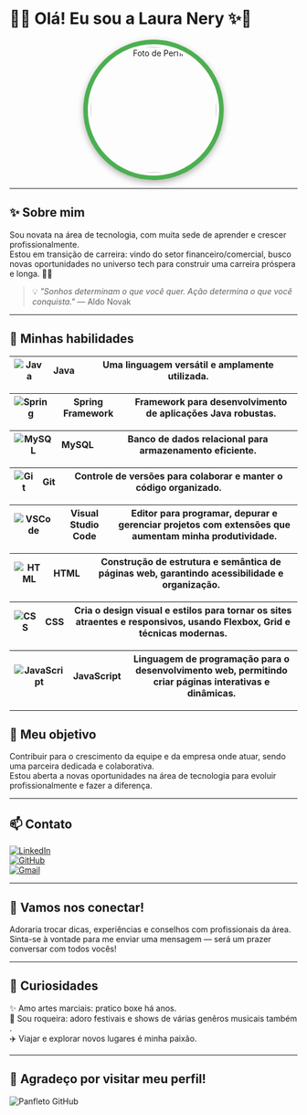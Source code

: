 # 🌟✨ **Olá! Eu sou a Laura Nery** ✨🌟

<p align="center">
  <img src="https://github.com/user-attachments/assets/ca944496-d147-431a-bb10-3718b0b0b9bf" alt="Foto de Perfil" width="220" style="border-radius:50%; border:6px double #2196F3; box-shadow: 0 4px 12px rgba(0,0,0,0.3); border: 8px solid #4CAF50; padding: 5px;"/>
</p> 

---

## ✨ Sobre mim

Sou novata na área de tecnologia, com muita sede de aprender e crescer profissionalmente.  
Estou em transição de carreira: vindo do setor financeiro/comercial, busco novas oportunidades no universo tech para construir uma carreira próspera e longa. 🚀✨

> 💡 *"Sonhos determinam o que você quer. Ação determina o que você conquista."* — Aldo Novak

---

## 🚀 Minhas habilidades

| ![Java](https://github.com/user-attachments/assets/65a9e0e8-0835-4ced-84d9-7230683207a2) | **Java** | Uma linguagem versátil e amplamente utilizada. |
| :--: | :--: | :----------------------------------------------: |

| ![Spring](https://github.com/user-attachments/assets/e8a927ca-d800-4fe2-a881-5340b3c81fb1) | **Spring Framework** | Framework para desenvolvimento de aplicações Java robustas. |
| :--: | :--: | :--------------------------------------------------------------: |

| ![MySQL](https://github.com/user-attachments/assets/06f34601-100e-4025-bf10-8f68efabd446) | **MySQL** | Banco de dados relacional para armazenamento eficiente. |
| :--: | :--: | :------------------------------------------------------------: |

| ![Git](https://github.com/user-attachments/assets/7574bb57-ecde-40f0-99ee-7d51c11f590f) | **Git** | Controle de versões para colaborar e manter o código organizado. |
| :--: | :--: | :--------------------------------------------------------------: |

| ![VSCode](https://img.shields.io/badge/Visual%20Studio%20Code-007ACC?style=for-the-badge&logo=visual-studio-code&logoColor=white) | **Visual Studio Code** | Editor para programar, depurar e gerenciar projetos com extensões que aumentam minha produtividade. |
| :--: | :--: | :--------------------------------------------------------------: |

| ![HTML](https://img.shields.io/badge/HTML-E34F26?style=for-the-badge&logo=html5&logoColor=white) | **HTML** | Construção de estrutura e semântica de páginas web, garantindo acessibilidade e organização. |
| :--: | :--: | :--------------------------------------------------------------: |

| ![CSS](https://img.shields.io/badge/CSS-1572B6?style=for-the-badge&logo=css3&logoColor=white) | **CSS** | Cria o design visual e estilos para tornar os sites atraentes e responsivos, usando Flexbox, Grid e técnicas modernas. |
| :--: | :--: | :--------------------------------------------------------------: |

| ![JavaScript](https://img.shields.io/badge/JavaScript-F7DF1E?style=for-the-badge&logo=javascript&logoColor=black) | **JavaScript** | Linguagem de programação para o desenvolvimento web, permitindo criar páginas interativas e dinâmicas. |
| :--: | :--: | :--------------------------------------------------------------: |

---

## 🎯 Meu objetivo

Contribuir para o crescimento da equipe e da empresa onde atuar, sendo uma parceira dedicada e colaborativa.  
Estou aberta a novas oportunidades na área de tecnologia para evoluir profissionalmente e fazer a diferença.

---

## 📫 Contato

[![LinkedIn](https://cdn-icons-png.flaticon.com/16/174/174857.png)](https://www.linkedin.com/in/laura-nery-lon1999/)  
[![GitHub](https://cdn-icons-png.flaticon.com/16/733/733553.png)](https://github.com/LauNery)  
[![Gmail](https://cdn-icons-png.flaticon.com/16/281/281769.png)](mailto:laura.olivernery@gmail.com)

---

## 🌟 Vamos nos conectar!

Adoraria trocar dicas, experiências e conselhos com profissionais da área.  
Sinta-se à vontade para me enviar uma mensagem — será um prazer conversar com todos vocês!

---

## 🎉 Curiosidades

✨ Amo artes marciais: pratico boxe há anos.  
🎸 Sou roqueira: adoro festivais e shows de várias genêros musicais também .  
✈️ Viajar e explorar novos lugares é minha paixão.

---

## 🙏 Agradeço por visitar meu perfil!

  ![Panfleto GitHub](https://github.com/user-attachments/assets/5d2c6025-c256-4cd0-82b7-43f5aeded357)

   
